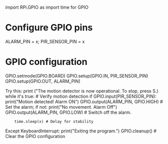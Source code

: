 import RPi.GPIO as import time for GPIO


# Configure GPIO pins
ALARM_PIN = x; PIR_SENSOR_PIN = x       

# GPIO configuration
GPIO.setmode(GPIO.BOARD)
GPIO.setup(GPIO.IN, PIR_SENSOR_PIN)
GPIO.setup(GPIO.OUT, ALARM_PIN)

Try this:
    print ("The motion detector is now operational. To stop, press S.)
    while it's true:
        # Verify motion detection if GPIO.input(PIR_SENSOR_PIN):
            print("Motion detected! Alarm ON") GPIO.output(ALARM_PIN, GPIO.HIGH)  # Set the alarm; if not:
            print("No movement. Alarm Off") GPIO.output(ALARM_PIN, GPIO.LOW)  # Switch off the alarm.
        
        time.sleep(x) # Delay for stability

Except KeyboardInterrupt: print("Exiting the program.")
    GPIO.cleanup() # Clear the GPIO configuration
